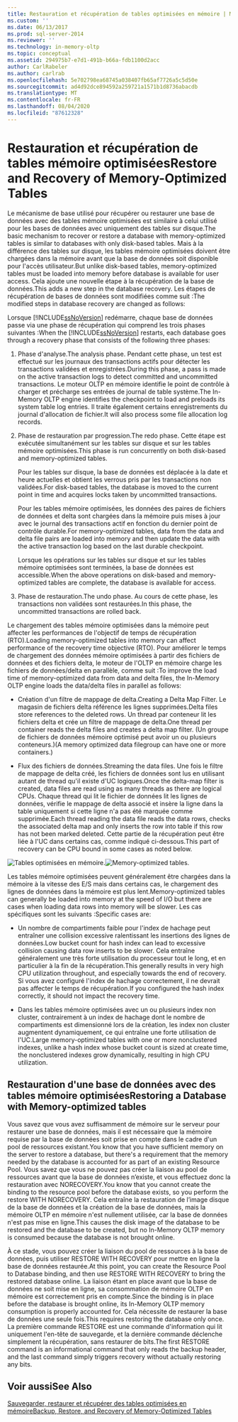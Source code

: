 ```yaml
---
title: Restauration et récupération de tables optimisées en mémoire | Microsoft Docs
ms.custom: ''
ms.date: 06/13/2017
ms.prod: sql-server-2014
ms.reviewer: ''
ms.technology: in-memory-oltp
ms.topic: conceptual
ms.assetid: 294975b7-e7d1-491b-b66a-fdb1100d2acc
author: CarlRabeler
ms.author: carlrab
ms.openlocfilehash: 5e702798ea68745a038407fb65af7726a5c5d50e
ms.sourcegitcommit: ad4d92dce894592a259721a1571b1d8736abacdb
ms.translationtype: MT
ms.contentlocale: fr-FR
ms.lasthandoff: 08/04/2020
ms.locfileid: "87612328"
---
```

# <a name="restore-and-recovery-of-memory-optimized-tables"></a><span data-ttu-id="af8c5-102">Restauration et récupération de tables mémoire optimisées</span><span class="sxs-lookup"><span data-stu-id="af8c5-102">Restore and Recovery of Memory-Optimized Tables</span></span>
  <span data-ttu-id="af8c5-103">Le mécanisme de base utilisé pour récupérer ou restaurer une base de données avec des tables mémoire optimisées est similaire à celui utilisé pour les bases de données avec uniquement des tables sur disque.</span><span class="sxs-lookup"><span data-stu-id="af8c5-103">The basic mechanism to recover or restore a database with memory-optimized tables is similar to databases with only disk-based tables.</span></span> <span data-ttu-id="af8c5-104">Mais à la différence des tables sur disque, les tables mémoire optimisées doivent être chargées dans la mémoire avant que la base de données soit disponible pour l'accès utilisateur.</span><span class="sxs-lookup"><span data-stu-id="af8c5-104">But unlike disk-based tables, memory-optimized tables must be loaded into memory before database is available for user access.</span></span> <span data-ttu-id="af8c5-105">Cela ajoute une nouvelle étape à la récupération de la base de données.</span><span class="sxs-lookup"><span data-stu-id="af8c5-105">This adds a new step in the database recovery.</span></span> <span data-ttu-id="af8c5-106">Les étapes de récupération de bases de données sont modifiées comme suit :</span><span class="sxs-lookup"><span data-stu-id="af8c5-106">The modified steps in database recovery are changed as follows:</span></span>

 <span data-ttu-id="af8c5-107">Lorsque [!INCLUDE[ssNoVersion](../../includes/ssnoversion-md.md)] redémarre, chaque base de données passe via une phase de récupération qui comprend les trois phases suivantes :</span><span class="sxs-lookup"><span data-stu-id="af8c5-107">When the [!INCLUDE[ssNoVersion](../../includes/ssnoversion-md.md)] restarts, each database goes through a recovery phase that consists of the following three phases:</span></span>

1.  <span data-ttu-id="af8c5-108">Phase d'analyse.</span><span class="sxs-lookup"><span data-stu-id="af8c5-108">The analysis phase.</span></span> <span data-ttu-id="af8c5-109">Pendant cette phase, un test est effectué sur les journaux des transactions actifs pour détecter les transactions validées et enregistrées.</span><span class="sxs-lookup"><span data-stu-id="af8c5-109">During this phase, a pass is made on the active transaction logs to detect committed and uncommitted transactions.</span></span> <span data-ttu-id="af8c5-110">Le moteur OLTP en mémoire identifie le point de contrôle à charger et précharge ses entrées de journal de table système.</span><span class="sxs-lookup"><span data-stu-id="af8c5-110">The In-Memory OLTP engine identifies the checkpoint to load and preloads its system table log entries.</span></span> <span data-ttu-id="af8c5-111">Il traite également certains enregistrements du journal d'allocation de fichier.</span><span class="sxs-lookup"><span data-stu-id="af8c5-111">It will also process some file allocation log records.</span></span>

2.  <span data-ttu-id="af8c5-112">Phase de restauration par progression.</span><span class="sxs-lookup"><span data-stu-id="af8c5-112">The redo phase.</span></span> <span data-ttu-id="af8c5-113">Cette étape est exécutée simultanément sur les tables sur disque et sur les tables mémoire optimisées.</span><span class="sxs-lookup"><span data-stu-id="af8c5-113">This phase is run concurrently on both disk-based and memory-optimized tables.</span></span>

     <span data-ttu-id="af8c5-114">Pour les tables sur disque, la base de données est déplacée à la date et heure actuelles et obtient les verrous pris par les transactions non validées.</span><span class="sxs-lookup"><span data-stu-id="af8c5-114">For disk-based tables, the database is moved to the current point in time and acquires locks taken by uncommitted transactions.</span></span>

     <span data-ttu-id="af8c5-115">Pour les tables mémoire optimisées, les données des paires de fichiers de données et delta sont chargées dans la mémoire puis mises à jour avec le journal des transactions actif en fonction du dernier point de contrôle durable.</span><span class="sxs-lookup"><span data-stu-id="af8c5-115">For memory-optimized tables, data from the data and delta file pairs are loaded into memory and then update the data with the active transaction log based on the last durable checkpoint.</span></span>

     <span data-ttu-id="af8c5-116">Lorsque les opérations sur les tables sur disque et sur les tables mémoire optimisées sont terminées, la base de données est accessible.</span><span class="sxs-lookup"><span data-stu-id="af8c5-116">When the above operations on disk-based and memory-optimized tables are complete, the database is available for access.</span></span>

3.  <span data-ttu-id="af8c5-117">Phase de restauration.</span><span class="sxs-lookup"><span data-stu-id="af8c5-117">The undo phase.</span></span> <span data-ttu-id="af8c5-118">Au cours de cette phase, les transactions non validées sont restaurées.</span><span class="sxs-lookup"><span data-stu-id="af8c5-118">In this phase, the uncommitted transactions are rolled back.</span></span>

 <span data-ttu-id="af8c5-119">Le chargement des tables mémoire optimisées dans la mémoire peut affecter les performances de l'objectif de temps de récupération (RTO).</span><span class="sxs-lookup"><span data-stu-id="af8c5-119">Loading memory-optimized tables into memory can affect performance of the recovery time objective (RTO).</span></span> <span data-ttu-id="af8c5-120">Pour améliorer le temps de chargement des données mémoire optimisées à partir des fichiers de données et des fichiers delta, le moteur de l'OLTP en mémoire charge les fichiers de données/delta en parallèle, comme suit :</span><span class="sxs-lookup"><span data-stu-id="af8c5-120">To improve the load time of memory-optimized data from data and delta files, the In-Memory OLTP engine loads the data/delta files in parallel as follows:</span></span>

-   <span data-ttu-id="af8c5-121">Création d'un filtre de mappage de delta.</span><span class="sxs-lookup"><span data-stu-id="af8c5-121">Creating a Delta Map Filter.</span></span> <span data-ttu-id="af8c5-122">Le magasin de fichiers delta référence les lignes supprimées.</span><span class="sxs-lookup"><span data-stu-id="af8c5-122">Delta files store references to the deleted rows.</span></span> <span data-ttu-id="af8c5-123">Un thread par conteneur lit les fichiers delta et crée un filtre de mappage de delta.</span><span class="sxs-lookup"><span data-stu-id="af8c5-123">One thread per container reads the delta files and creates a delta map filter.</span></span> <span data-ttu-id="af8c5-124">(Un groupe de fichiers de données mémoire optimisé peut avoir un ou plusieurs conteneurs.)</span><span class="sxs-lookup"><span data-stu-id="af8c5-124">(A memory optimized data filegroup can have one or more containers.)</span></span>

-   <span data-ttu-id="af8c5-125">Flux des fichiers de données.</span><span class="sxs-lookup"><span data-stu-id="af8c5-125">Streaming the data files.</span></span>  <span data-ttu-id="af8c5-126">Une fois le filtre de mappage de delta créé, les fichiers de données sont lus en utilisant autant de thread qu'il existe d'UC logiques.</span><span class="sxs-lookup"><span data-stu-id="af8c5-126">Once the delta-map filter is created, data files are read using as many threads as there are logical CPUs.</span></span> <span data-ttu-id="af8c5-127">Chaque thread qui lit le fichier de données lit les lignes de données, vérifie le mappage de delta associé et insère la ligne dans la table uniquement si cette ligne n'a pas été marquée comme supprimée.</span><span class="sxs-lookup"><span data-stu-id="af8c5-127">Each thread reading the data file reads the data rows, checks the associated delta map and only inserts the row into table if this row has not been marked deleted.</span></span> <span data-ttu-id="af8c5-128">Cette partie de la récupération peut être liée à l'UC dans certains cas, comme indiqué ci-dessous.</span><span class="sxs-lookup"><span data-stu-id="af8c5-128">This part of recovery can be CPU bound in some cases as noted below.</span></span>

 <span data-ttu-id="af8c5-129">![Tables optimisées en mémoire.](../../database-engine/media/memory-optimized-tables.gif "Tables à mémoire optimisée.")</span><span class="sxs-lookup"><span data-stu-id="af8c5-129">![Memory-optimized tables.](../../database-engine/media/memory-optimized-tables.gif "Memory-optimized tables.")</span></span>

 <span data-ttu-id="af8c5-130">Les tables mémoire optimisées peuvent généralement être chargées dans la mémoire à la vitesse des E/S mais dans certains cas, le chargement des lignes de données dans la mémoire est plus lent.</span><span class="sxs-lookup"><span data-stu-id="af8c5-130">Memory-optimized tables can generally be loaded into memory at the speed of I/O but there are cases when loading data rows into memory will be slower.</span></span> <span data-ttu-id="af8c5-131">Les cas spécifiques sont les suivants :</span><span class="sxs-lookup"><span data-stu-id="af8c5-131">Specific cases are:</span></span>

-   <span data-ttu-id="af8c5-132">Un nombre de compartiments faible pour l'index de hachage peut entraîner une collision excessive ralentissant les insertions des lignes de données.</span><span class="sxs-lookup"><span data-stu-id="af8c5-132">Low bucket count for hash index can lead to excessive collision causing data row inserts to be slower.</span></span> <span data-ttu-id="af8c5-133">Cela entraîne généralement une très forte utilisation du processeur tout le long, et en particulier à la fin de la récupération.</span><span class="sxs-lookup"><span data-stu-id="af8c5-133">This generally results in very high CPU utilization throughout, and especially towards the end of recovery.</span></span> <span data-ttu-id="af8c5-134">Si vous avez configuré l'index de hachage correctement, il ne devrait pas affecter le temps de récupération.</span><span class="sxs-lookup"><span data-stu-id="af8c5-134">If you configured the hash index correctly, it should not impact the recovery time.</span></span>

-   <span data-ttu-id="af8c5-135">Dans les tables mémoire optimisées avec un ou plusieurs index non cluster, contrairement à un index de hachage dont le nombre de compartiments est dimensionné lors de la création, les index non cluster augmentent dynamiquement, ce qui entraîne une forte utilisation de l'UC.</span><span class="sxs-lookup"><span data-stu-id="af8c5-135">Large memory-optimized tables with one or more nonclustered indexes, unlike a hash index whose bucket count is sized at create time, the nonclustered indexes grow dynamically, resulting in high CPU utilization.</span></span>

## <a name="restoring-a-database-with-memory-optimized-tables"></a><span data-ttu-id="af8c5-136">Restauration d'une base de données avec des tables mémoire optimisées</span><span class="sxs-lookup"><span data-stu-id="af8c5-136">Restoring a Database with Memory-optimized tables</span></span>
 <span data-ttu-id="af8c5-137">Vous savez que vous avez suffisamment de mémoire sur le serveur pour restaurer une base de données, mais il est nécessaire que la mémoire requise par la base de données soit prise en compte dans le cadre d'un pool de ressources existant.</span><span class="sxs-lookup"><span data-stu-id="af8c5-137">You know that you have sufficient memory on the server to restore a database, but there's a requirement  that the memory needed by the database is accounted for as part of an existing Resource Pool.</span></span>  <span data-ttu-id="af8c5-138">Vous savez que vous ne pouvez pas créer la liaison au pool de ressources avant que la base de données n’existe, et vous effectuez donc la restauration avec NORECOVERY.</span><span class="sxs-lookup"><span data-stu-id="af8c5-138">You know that you cannot create the binding to the resource pool before the database exists, so you perform the restore WITH NORECOVERY.</span></span>  <span data-ttu-id="af8c5-139">Cela entraîne la restauration de l’image disque de la base de données et la création de la base de données, mais la mémoire OLTP en mémoire n'est nullement utilisée, car la base de données n'est pas mise en ligne.</span><span class="sxs-lookup"><span data-stu-id="af8c5-139">This causes the disk image of the database to be restored and the database to be created, but no In-Memory OLTP memory is consumed because the database is not brought online.</span></span>

 <span data-ttu-id="af8c5-140">À ce stade, vous pouvez créer la liaison du pool de ressources à la base de données, puis utiliser RESTORE WITH RECOVERY pour mettre en ligne la base de données restaurée.</span><span class="sxs-lookup"><span data-stu-id="af8c5-140">At this point, you can create the Resource Pool to Database binding, and then use RESTORE WITH RECOVERY to bring the restored database online.</span></span>  <span data-ttu-id="af8c5-141">La liaison étant en place avant que la base de données ne soit mise en ligne, sa consommation de mémoire OLTP en mémoire est correctement pris en compte.</span><span class="sxs-lookup"><span data-stu-id="af8c5-141">Since the binding is in place before the database is brought online, its In-Memory OLTP memory consumption is properly accounted for.</span></span> <span data-ttu-id="af8c5-142">Cela nécessite de restaurer la base de données une seule fois.</span><span class="sxs-lookup"><span data-stu-id="af8c5-142">This requires restoring the database only once.</span></span> <span data-ttu-id="af8c5-143">La première commande RESTORE est une commande d'information qui lit uniquement l'en-tête de sauvegarde, et la dernière commande déclenche simplement la récupération, sans restaurer de bits.</span><span class="sxs-lookup"><span data-stu-id="af8c5-143">The first RESTORE command is an informational command that only reads the backup header, and the last command simply triggers recovery without actually restoring any bits.</span></span>

## <a name="see-also"></a><span data-ttu-id="af8c5-144">Voir aussi</span><span class="sxs-lookup"><span data-stu-id="af8c5-144">See Also</span></span>
 [<span data-ttu-id="af8c5-145">Sauvegarder, restaurer et récupérer des tables optimisées en mémoire</span><span class="sxs-lookup"><span data-stu-id="af8c5-145">Backup, Restore, and Recovery of Memory-Optimized Tables</span></span>](memory-optimized-tables.md)


